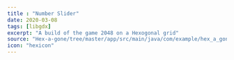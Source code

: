 ```yaml
---
title : "Number Slider"
date: 2020-03-08
tags: [libgdx]
excerpt: "A build of the game 2048 on a Hexogonal grid"
source: "Hex-a-gone/tree/master/app/src/main/java/com/example/hex_a_gone"
icon: "hexicon"
---
```


<script src="soundmanager2-setup.js" id="setup"></script>
<script src="soundmanager2-jsmin.js" id="jsmin"></script>
<div id="embed-html" display="inline-block"></div>

<script type="text/javascript" src="/NextHex/html.nocache.js"></script>

<script>
  function handleMouseDown(evt) {
    evt.preventDefault();
    evt.stopPropagation();
    evt.target.style.cursor = 'default';
    window.focus();
  }

  function handleMouseUp(evt) {
    evt.preventDefault();
    evt.stopPropagation();
    evt.target.style.cursor = '';
  }
  document.getElementById('embed-html').addEventListener('mousedown', handleMouseDown, false);
  document.getElementById('embed-html').addEventListener('mouseup', handleMouseUp, false);
</script>
 
